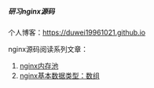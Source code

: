 ##### 研习nginx源码

个人博客：https://duwei19961021.github.io

nginx源码阅读系列文章：

1. [nginx内存池](https://duwei19961021.github.io/2021/03/18/ngx_mem_pool)
2. [nginx基本数据类型：数组](https://duwei19961021.github.io/2021/03/18/ngx_array/)

